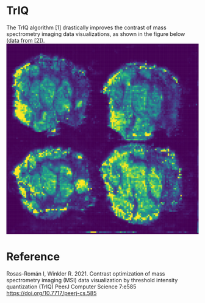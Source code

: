 # TrIQ
The TrIQ algorithm [1] drastically improves the contrast of mass spectrometry imaging data visualizations, as shown in the figure below (data from [2]).
![](Carcinoma_DESI-MSI_TrIQ.png)

# Reference
Rosas-Román I, Winkler R. 2021. Contrast optimization of mass spectrometry imaging (MSI) data visualization by threshold intensity quantization (TrIQ) PeerJ Computer Science 7:e585 <https://doi.org/10.7717/peerj-cs.585>
